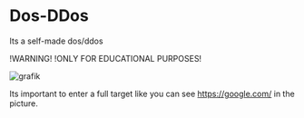 # Dos-DDos
Its a self-made dos/ddos

!WARNING! !ONLY FOR EDUCATIONAL PURPOSES! 

![grafik](https://user-images.githubusercontent.com/90514319/154842723-f9d6e740-4227-4dd5-8b16-38649d55ca45.png)

Its important to enter a full target like you can see https://google.com/ in the picture.
